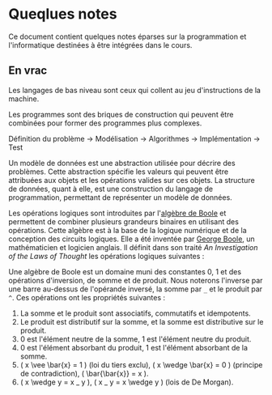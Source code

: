 # Queqlues notes

Ce document contient quelques notes éparses sur la programmation et l'informatique destinées à être intégrées dans le cours.

## En vrac

Les langages de bas niveau sont ceux qui collent au jeu d'instructions de la machine.

Les programmes sont des briques de construction qui peuvent être combinées pour former des programmes plus complexes.

Définition du problème -> Modélisation -> Algorithmes -> Implémentation -> Test

Un modèle de données est une abstraction utilisée pour décrire des problèmes. Cette abstraction spécifie les valeurs qui peuvent être attribuées aux objets et les opérations valides sur ces objets. La structure de données, quant à elle, est une construction du langage de programmation, permettant de représenter un modèle de données.

Les opérations logiques sont introduites par l'[algèbre de Boole](https://fr.wikipedia.org/wiki/Alg%C3%A8bre_de_Boole_(logique)) et permettent de combiner plusieurs grandeurs binaires en utilisant des opérations. Cette algèbre est à la base de la logique numérique et de la conception des circuits logiques. Elle a été inventée par [George Boole](https://fr.wikipedia.org/wiki/George_Boole), un mathématicien et logicien anglais. Il définit dans son traité *An Investigation of the Laws of Thought* les opérations logiques suivantes :

Une algèbre de Boole est un domaine muni des constantes 0, 1 et des opérations d'inversion, de somme et de produit. Nous noterons l'inverse par une barre au-dessus de l'opérande inversé, la somme par `_` et le produit par `^`. Ces opérations ont les propriétés suivantes :

1. La somme et le produit sont associatifs, commutatifs et idempotents.
2. Le produit est distributif sur la somme, et la somme est distributive sur le produit.
3. 0 est l'élément neutre de la somme, 1 est l'élément neutre du produit.
4. 0 est l'élément absorbant du produit, 1 est l'élément absorbant de la somme.
5. \( x \vee \bar{x} = 1 \) (loi du tiers exclu), \( x \wedge \bar{x} = 0 \) (principe de contradiction), \( \bar{\bar{x}} = x \).
6. \( x \wedge y = x \_ y \), \( x \_ y = x \wedge y \) (lois de De Morgan).
